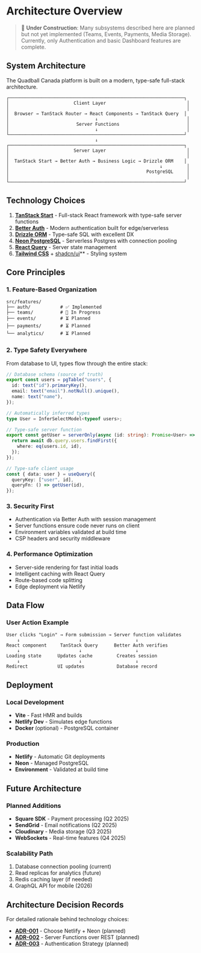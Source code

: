 # Architecture Overview

> 🚧 **Under Construction**: Many subsystems described here are planned but not yet implemented (Teams, Events, Payments, Media Storage). Currently, only Authentication and basic Dashboard features are complete.

## System Architecture

The Quadball Canada platform is built on a modern, type-safe full-stack architecture.

```
┌─────────────────────────────────────────────────────────────────┐
│                        Client Layer                              │
│                                                                  │
│  Browser → TanStack Router → React Components → TanStack Query  │
│                                ↓                                 │
│                         Server Functions                         │
│                                ↓                                 │
└─────────────────────────────────────────────────────────────────┘
                                 ↓
┌─────────────────────────────────────────────────────────────────┐
│                        Server Layer                              │
│                                                                  │
│  TanStack Start → Better Auth → Business Logic → Drizzle ORM    │
│                                                        ↓         │
│                                                   PostgreSQL     │
│                                                                  │
└─────────────────────────────────────────────────────────────────┘
```

## Technology Choices

1. **[TanStack Start](https://tanstack.com/start)** - Full-stack React framework with type-safe server functions
2. **[Better Auth](https://better-auth.com)** - Modern authentication built for edge/serverless
3. **[Drizzle ORM](https://orm.drizzle.team)** - Type-safe SQL with excellent DX
4. **[Neon PostgreSQL](https://neon.tech)** - Serverless Postgres with connection pooling
5. **[React Query](https://tanstack.com/query)** - Server state management
6. **[Tailwind CSS](https://tailwindcss.com)** + [shadcn/ui](https://ui.shadcn.com)\*\* - Styling system

## Core Principles

### 1. Feature-Based Organization

```
src/features/
├── auth/           # ✅ Implemented
├── teams/          # 🚧 In Progress
├── events/         # ⏳ Planned
├── payments/       # ⏳ Planned
└── analytics/      # ⏳ Planned
```

### 2. Type Safety Everywhere

From database to UI, types flow through the entire stack:

```typescript
// Database schema (source of truth)
export const users = pgTable("users", {
  id: text("id").primaryKey(),
  email: text("email").notNull().unique(),
  name: text("name"),
});

// Automatically inferred types
type User = InferSelectModel<typeof users>;

// Type-safe server function
export const getUser = serverOnly(async (id: string): Promise<User> => {
  return await db.query.users.findFirst({
    where: eq(users.id, id),
  });
});

// Type-safe client usage
const { data: user } = useQuery({
  queryKey: ["user", id],
  queryFn: () => getUser(id),
});
```

### 3. Security First

- Authentication via Better Auth with session management
- Server functions ensure code never runs on client
- Environment variables validated at build time
- CSP headers and security middleware

### 4. Performance Optimization

- Server-side rendering for fast initial loads
- Intelligent caching with React Query
- Route-based code splitting
- Edge deployment via Netlify

## Data Flow

### User Action Example

```
User clicks "Login" → Form submission → Server function validates
    ↓                      ↓                    ↓
React component     TanStack Query      Better Auth verifies
    ↓                      ↓                    ↓
Loading state      Updates cache         Creates session
    ↓                      ↓                    ↓
Redirect           UI updates            Database record
```

## Deployment

### Local Development

- **Vite** - Fast HMR and builds
- **Netlify Dev** - Simulates edge functions
- **Docker** (optional) - PostgreSQL container

### Production

- **Netlify** - Automatic Git deployments
- **Neon** - Managed PostgreSQL
- **Environment** - Validated at build time

## Future Architecture

### Planned Additions

- **Square SDK** - Payment processing (Q2 2025)
- **SendGrid** - Email notifications (Q2 2025)
- **Cloudinary** - Media storage (Q3 2025)
- **WebSockets** - Real-time features (Q4 2025)

### Scalability Path

1. Database connection pooling (current)
2. Read replicas for analytics (future)
3. Redis caching layer (if needed)
4. GraphQL API for mobile (2026)

## Architecture Decision Records

For detailed rationale behind technology choices:

- **[ADR-001](../adr/001-netlify-neon.md)** - Choose Netlify + Neon (planned)
- **[ADR-002](../adr/002-tanstack-start.md)** - Server Functions over REST (planned)
- **[ADR-003](../adr/003-better-auth.md)** - Authentication Strategy (planned)
